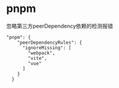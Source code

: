 # pnpm



忽略第三方peerDependency依赖的检测报错

```
"pnpm": {
    "peerDependencyRules": {
      "ignoreMissing": [
        "webpack",
        "vite",
        "vue"
      ]
    }
  }
```

